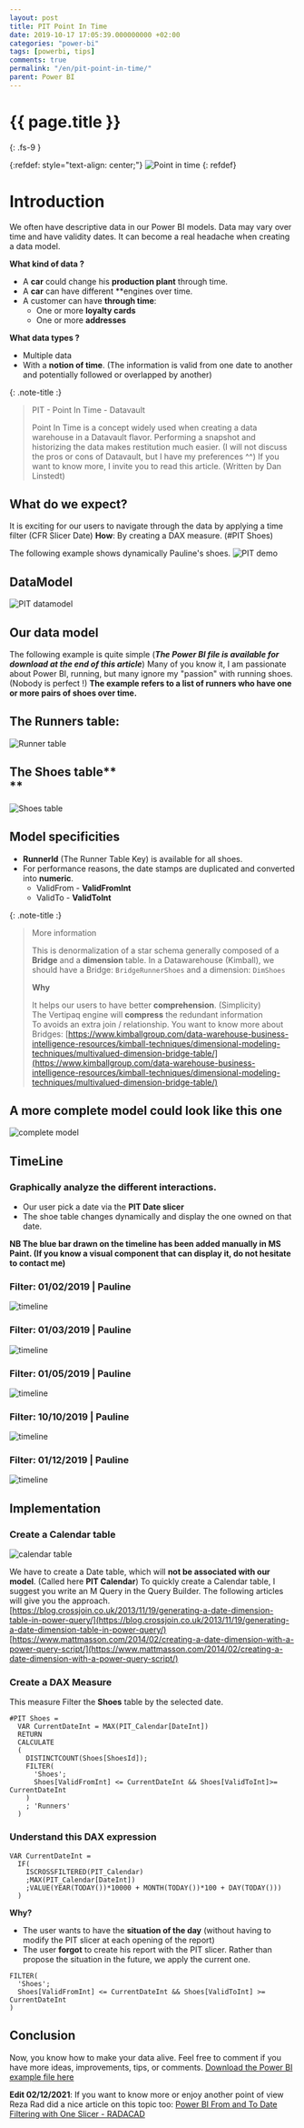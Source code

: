 ```yaml
---
layout: post
title: PIT Point In Time
date: 2019-10-17 17:05:39.000000000 +02:00
categories: "power-bi"
tags: [powerbi, tips]
comments: true
permalink: "/en/pit-point-in-time/"
parent: Power BI
---
```

# {{ page.title }}
{: .fs-9 }

{:refdef: style="text-align: center;"}
  ![Point in time](../../assets/PIT/Splash_PIT.webp)
{: refdef}

# Introduction

We often have descriptive data in our Power BI models. Data may vary over time and have validity dates. It can become a real headache when creating a data model.

**What kind of data ?**
- A **car** could change his **production plant** through time.
- A **car** can have different **engines over time.
- A customer can have **through time**:
  - One or more **loyalty cards**
  - One or more **addresses**

**What data types ?**
- Multiple data
- With a **notion of time**. (The information is valid from one date to another and potentially followed or overlapped by another)


{: .note-title :}
>PIT - Point In Time - Datavault
>
>Point In Time is a concept widely used when creating a data warehouse in a Datavault flavor. Performing a snapshot and historizing the data makes restitution much easier.
>(I will not discuss the pros or cons of Datavault, but I have my preferences ^^)
>If you want to know more, I invite you to read this article. (Written by Dan Linstedt)


## What do we expect?
It is exciting for our users to navigate through the data by applying a time filter (CFR Slicer Date)
**How**: By creating a DAX measure. (#PIT Shoes)

The following example shows dynamically Pauline's shoes.
![PIT demo](../../assets/PIT/PIT_Demo.webp)



## DataModel

![PIT datamodel](../../assets/PIT/PIT_Intro_Datamodel.webp)

## Our data model
The following example is quite simple (<em>**The Power BI file is available for download at the end of this article**</em>)
Many of you know it, I am passionate about Power BI, running, but many ignore my "passion" with running shoes. (Nobody is perfect !)
**The example refers to a list of runners who have one or more pairs of shoes over time.**


## The **Runners** table:
![Runner table](../../assets/PIT/PIT_Intro_Runners.webp)

## The **<g class="gr_ gr_7 gr-alert gr_gramm gr_inline_cards gr_run_anim Grammar multiReplace" id="7" data-gr-id="7">Shoes</g>** table**<br />**
![Shoes table](../../assets/PIT/PIT_Intro_Shoes.webp)


## Model specificities

- **RunnerId** (The Runner Table Key) is available for all shoes.
- For performance reasons, the date stamps are duplicated and converted into **numeric**.
  - ValidFrom - **ValidFromInt**
  - ValidTo - **ValidToInt**


{: .note-title :}
>More information
>
>This is denormalization of a star schema generally composed of a **Bridge** and a **dimension** table.
>In a Datawarehouse (Kimball), we should have a Bridge: `BridgeRunnerShoes` and a dimension: `DimShoes`
>
>**Why**
>
>It helps our users to have better **comprehension**. (Simplicity)<br />The Vertipaq engine will **compress** the redundant information<br />To avoids an extra <g class="gr_ gr_19 gr-alert gr_gramm gr_inline_cards gr_run_anim Style >multiReplace" id="19" data-gr-id="19">join / relationship</g>.
>You want to know more about Bridges:
>[https://www.kimballgroup.com/data-warehouse-business-intelligence-resources/kimball-techniques/dimensional-modeling-techniques/multivalued-dimension-bridge-table/](https://www.kimballgroup.com/data-warehouse-business-intelligence-resources/kimball-techniques/dimensional-modeling-techniques/multivalued-dimension-bridge-table/)


## A more complete model could look like this one
![complete model](../../assets/PIT/PIT_Intro_Datamodel_Complete.webp)


## TimeLine


### Graphically analyze the different interactions.

- Our user pick a date via the **PIT Date slicer**
- The shoe table changes dynamically and <g class="gr_ gr_12 gr-alert gr_gramm gr_inline_cards gr_run_anim Grammar multiReplace" id="12" data-gr-id="12">display</g> the one owned on that date.

**NB The blue bar drawn on the timeline has been added manually in MS Paint. (If you know a visual component that can display it, do not hesitate to contact me)**


### Filter: 01/02/2019 | Pauline
![timeline](../../assets/PIT/timeline_1.webp)


### Filter: 01/03/2019 | Pauline
![timeline](../../assets/PIT/timeline_2.webp)


### Filter: 01/05/2019 | Pauline
![timeline](../../assets/PIT/timeline_3.webp)


### Filter: 10/10/2019 | Pauline
![timeline](../../assets/PIT/timeline_4.webp)


### Filter: 01/12/2019 | Pauline
![timeline](../../assets/PIT/timeline_5.webp)


## Implementation


### Create a Calendar table

![calendar table](../../assets/PIT/PIT_Intro_Datamodel_Calendar.webp)

We have to create a Date table, which will **not be associated with our model**. (Called here **PIT Calendar**)
To quickly create a Calendar table, I suggest you write an M Query in the Query Builder. The following articles will give you the approach.
[https://blog.crossjoin.co.uk/2013/11/19/generating-a-date-dimension-table-in-power-query/](https://blog.crossjoin.co.uk/2013/11/19/generating-a-date-dimension-table-in-power-query/)
[https://www.mattmasson.com/2014/02/creating-a-date-dimension-with-a-power-query-script/](https://www.mattmasson.com/2014/02/creating-a-date-dimension-with-a-power-query-script/)




### Create a DAX Measure

This measure Filter the **Shoes** table by the selected date.

```
#PIT Shoes =
  VAR CurrentDateInt = MAX(PIT_Calendar[DateInt])
  RETURN
  CALCULATE
  (
    DISTINCTCOUNT(Shoes[ShoesId]);
    FILTER(
      'Shoes';
      Shoes[ValidFromInt] <= CurrentDateInt && Shoes[ValidToInt]>= CurrentDateInt
    )
    ; 'Runners'
  )
```


### Understand this DAX expression

```
VAR CurrentDateInt =
  IF(
    ISCROSSFILTERED(PIT_Calendar)
    ;MAX(PIT_Calendar[DateInt])
    ;VALUE(YEAR(TODAY())*10000 + MONTH(TODAY())*100 + DAY(TODAY()))
  )
```
**Why?**
- The user wants to have the **situation of the day** (without having to modify the PIT slicer at each opening of the report)
- The user **forgot** to create his report with the PIT slicer. Rather than propose the situation in the future, we apply the current one.

```
FILTER(
  'Shoes';
  Shoes[ValidFromInt] <= CurrentDateInt && Shoes[ValidToInt] >= CurrentDateInt
)
```

## Conclusion

Now, you know how to make your data alive.
Feel free to comment if you have more ideas, improvements, tips, or comments.
[Download the Power BI example file here](https://github.com/arnaudgastelblum/LazySnail/raw/master/LazySnail_PointInTime.pbix)

**Edit 02/12/2021**: If you want to know more or enjoy another point of view Reza Rad did a nice article on this topic too:
[Power BI From and To Date Filtering with One Slicer - RADACAD](https://radacad.com/power-bi-from-and-to-date-filtering-with-one-slicer)

